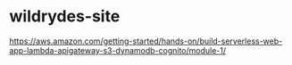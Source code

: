 ﻿# wildrydes-site


https://aws.amazon.com/getting-started/hands-on/build-serverless-web-app-lambda-apigateway-s3-dynamodb-cognito/module-1/
